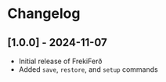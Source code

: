 # Changelog

## [1.0.0] - 2024-11-07
- Initial release of FrekiFerð
- Added `save`, `restore`, and `setup` commands

